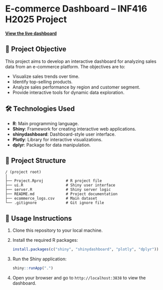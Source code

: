 # E-commerce Dashboard – INF416 H2025 Project

[**View the live dashboard**](https://ecommerce-dashboard.shinyapps.io/projet_4inf416_h2025-main/)

## 🎯 Project Objective

This project aims to develop an interactive dashboard for analyzing sales data from an e-commerce platform. The objectives are to:

* Visualize sales trends over time.
* Identify top-selling products.
* Analyze sales performance by region and customer segment.
* Provide interactive tools for dynamic data exploration.

## 🛠️ Technologies Used

* **R**: Main programming language.
* **Shiny**: Framework for creating interactive web applications.
* **shinydashboard**: Dashboard-style user interface.
* **Plotly**: Library for interactive visualizations.
* **dplyr**: Package for data manipulation.

## 📂 Project Structure

```
/ (project root)
│
├── Project.Rproj          # R project file
├── ui.R                   # Shiny user interface
├── server.R               # Shiny server logic
├── README.md              # Project documentation
├── ecommerce_logs.csv     # Main dataset
└── .gitignore             # Git ignore file
```

## 🚀 Usage Instructions

1. Clone this repository to your local machine.
2. Install the required R packages:

   ```R
   install.packages(c("shiny", "shinydashboard", "plotly", "dplyr"))
   ```
3. Run the Shiny application:

   ```R
   shiny::runApp(".")
   ```
4. Open your browser and go to `http://localhost:3838` to view the dashboard.

